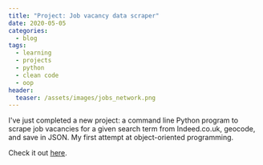 ```yaml
---
title: "Project: Job vacancy data scraper"
date: 2020-05-05
categories:
  - blog
tags:
  - learning
  - projects
  - python
  - clean code
  - oop
header:
  teaser: /assets/images/jobs_network.png
---
```


I've just completed a new project: a command line Python program to scrape job vacancies for a given search term from Indeed.co.uk, geocode, and save in JSON. My first attempt at object-oriented programming.

Check it out [here](/projects/2020-05-05-jobscrapy).
